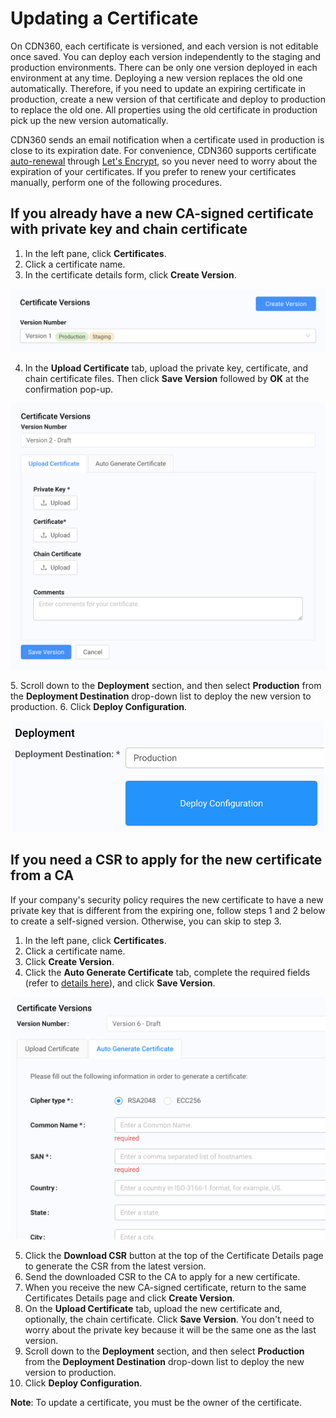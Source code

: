 # Updating a Certificate

On CDN360, each certificate is versioned, and each version is not editable once saved. You can deploy each version independently to the staging and production environments. There can be only one version deployed in each environment at any time. Deploying a new version replaces the old one automatically. Therefore, if you need to update an expiring certificate in production, create a new version of that certificate and deploy to production to replace the old one. All properties using the old certificate in production pick up the new version automatically.

CDN360 sends an email notification when a certificate used in production is close to its expiration date. For convenience, CDN360 supports certificate [auto-renewal](</docs/portal/certificates/auto-renewal.md>) through [Let's Encrypt](<https://letsencrypt.org/docs/challenge-types/>), so you never need to worry about the expiration of your certificates. If you prefer to renew your certificates manually, perform one of the following procedures.

## If you already have a new CA-signed certificate with private key and chain certificate
1. In the left pane, click **Certificates**.
2. Click a certificate name.
3. In the certificate details form, click **Create Version**.
<p align="center"><img src="/docs/resources/images/CreateCertVersion.png" alt="Upload Certificate Version" width="700"></p>

4. In the **Upload Certificate** tab, upload the private key, certificate, and chain certificate files. Then click **Save Version** followed by **OK** at the confirmation pop-up.
<p align="center"><img src="/docs/resources/images/Buttons for Uploading Certs.png" alt="Upload Certificate Version" width="700"></p>
5. Scroll down to the <strong>Deployment</strong> section, and then select <strong>Production</strong> from the <strong>Deployment Destination</strong> drop-down list to deploy the new version to production.
6. Click <strong>Deploy Configuration</strong>.

<p align="center"><img src="/docs/resources/images/CertificateDeploy.png" alt="Upload Certificate Version" width="500"></p>

## If you need a CSR to apply for the new certificate from a CA
If your company's security policy requires the new certificate to have a new private key that is different from the expiring one, follow steps 1 and 2 below to create a self-signed version. Otherwise, you can skip to step 3.

1. In the left pane, click **Certificates**.
2. Click a certificate name.
3. Click **Create Version**.
4. Click the **Auto Generate Certificate** tab, complete the required fields (refer to [details here](</docs/portal/certificates/creating-certificates.md#auto-generating-a-self-signed-certificate>)), and click **Save Version**.
<p align="center"><img src="/docs/resources/images/CertificateSelfSignedVersion.png" alt="Certificate New Self-Signed Version" width="700"></p>

5. Click the **Download CSR** button at the top of the Certificate Details page to generate the CSR from the latest version.
6. Send the downloaded CSR to the CA to apply for a new certificate.
7. When you receive the new CA-signed certificate, return to the same Certificates Details page and click **Create Version**.
8. On the **Upload Certificate** tab, upload the new certificate and, optionally, the chain certificate. Click **Save Version**. You don't need to worry about the private key because it will be the same one as the last version.
9. Scroll down to the **Deployment** section, and then select **Production** from the **Deployment Destination** drop-down list to deploy the new version to production.
10. Click **Deploy Configuration**.

**Note**: To update a certificate, you must be the owner of the certificate.
